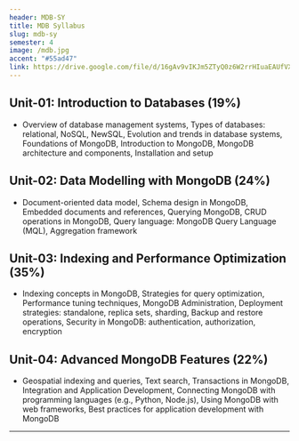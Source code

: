 ```yaml
---
header: MDB-SY
title: MDB Syllabus
slug: mdb-sy
semester: 4
image: /mdb.jpg
accent: "#55ad47"
link: https://drive.google.com/file/d/16gAv9vIKJm5ZTyQ0z6W2rrHIuaEAUfVX/view?usp=sharing
---
```


## Unit-01: Introduction to Databases (19%)

- Overview of database management systems, Types of databases: relational, NoSQL, NewSQL, Evolution and trends in database systems, Foundations of MongoDB, Introduction to MongoDB, MongoDB architecture and components, Installation and setup

## Unit-02: Data Modelling with MongoDB (24%)

- Document-oriented data model, Schema design in MongoDB, Embedded documents and references, Querying MongoDB, CRUD operations in MongoDB, Query language: MongoDB Query Language (MQL), Aggregation framework

## Unit-03: Indexing and Performance Optimization (35%)

- Indexing concepts in MongoDB, Strategies for query optimization, Performance tuning techniques, MongoDB Administration, Deployment strategies: standalone, replica sets, sharding, Backup and restore operations, Security in MongoDB: authentication, authorization, encryption

## Unit-04: Advanced MongoDB Features (22%)

- Geospatial indexing and queries, Text search, Transactions in MongoDB, Integration and Application Development, Connecting MongoDB with programming languages (e.g., Python, Node.js), Using MongoDB with web frameworks, Best practices for application development with MongoDB

---
